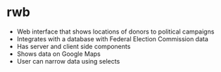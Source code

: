 rwb
===

- Web interface that shows locations of donors to political campaigns
- Integrates with a database with Federal Election Commission data
- Has server and client side components
- Shows data on Google Maps
- User can narrow data using selects
